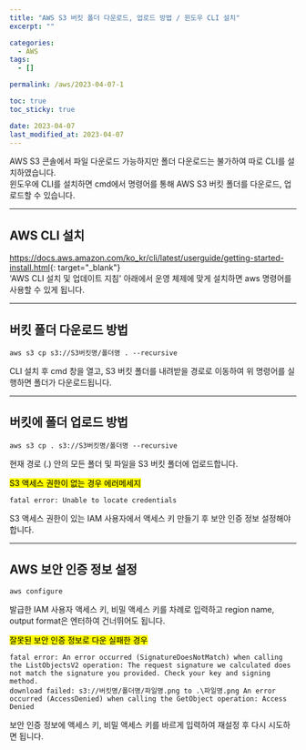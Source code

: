 ```yaml
---
title: "AWS S3 버킷 폴더 다운로드, 업로드 방법 / 윈도우 CLI 설치"
excerpt: ""

categories:
  - AWS
tags:
  - []

permalink: /aws/2023-04-07-1

toc: true
toc_sticky: true

date: 2023-04-07
last_modified_at: 2023-04-07
---
```


AWS S3 콘솔에서 파일 다운로드 가능하지만 폴더 다운로드는 불가하여 따로 CLI를 설치하였습니다.  
윈도우에 CLI를 설치하면 cmd에서 명령어를 통해 AWS S3 버킷 폴더를 다운로드, 업로드할 수 있습니다.

---

## AWS CLI 설치

<https://docs.aws.amazon.com/ko_kr/cli/latest/userguide/getting-started-install.html>{: target="_blank"}  
'AWS CLI 설치 및 업데이트 지침' 아래에서 운영 체제에 맞게 설치하면 aws 명령어를 사용할 수 있게 됩니다.

---

## 버킷 폴더 다운로드 방법
```
aws s3 cp s3://S3버킷명/폴더명 . --recursive
```
CLI 설치 후 cmd 창을 열고, S3 버킷 폴더를 내려받을 경로로 이동하여 위 명령어를 실행하면 폴더가 다운로드됩니다.

---

## 버킷에 폴더 업로드 방법
```
aws s3 cp . s3://S3버킷명/폴더명 --recursive
```
현재 경로 (.) 안의 모든 폴더 및 파일을 S3 버킷 폴더에 업로드합니다.

<mark>S3 액세스 권한이 없는 경우 에러메세지</mark>
```
fatal error: Unable to locate credentials
```
S3 액세스 권한이 있는 IAM 사용자에서 액세스 키 만들기 후 보안 인증 정보 설정해야 합니다.

---

## AWS 보안 인증 정보 설정
```
aws configure
```
발급한 IAM 사용자 액세스 키, 비밀 액세스 키를 차례로 입력하고 region name, output format은 엔터하여 건너뛰어도 됩니다.

<mark>잘못된 보안 인증 정보로 다운 실패한 경우</mark>
```
fatal error: An error occurred (SignatureDoesNotMatch) when calling the ListObjectsV2 operation: The request signature we calculated does not match the signature you provided. Check your key and signing method.
download failed: s3://버킷명/폴더명/파일명.png to .\파일명.png An error occurred (AccessDenied) when calling the GetObject operation: Access Denied
```
보안 인증 정보에 액세스 키, 비밀 액세스 키를 바르게 입력하여 재설정 후 다시 시도하면 됩니다.

